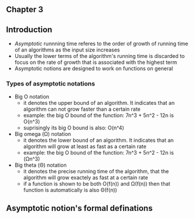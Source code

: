 ## Chapter 3

## Introduction
- *Asymptotic* runnning time referes to the order of growth of running time of an algorithms as the input size increases
- Usually the lower terms of the algorithm's running time is discarded to focus on the rate of growth that is associated with the highest term
- Asymptotic notions are designed to work on functions on general

### Types of asymptotic notations
- Big O notation
  - it denotes the upper bound of an algorithm. It indicates that an algorithm can not grow faster than a certain rate
  - example: the big O bound of the function: 7n^3 + 5n^2 - 12n is O(n^3)
  - suprisingly its big O bound is also: O(n^4)
- Big omega (Ω) notation
  - it denotes the lower bound of an algorithm. It indicates that an algorithm will grow at least as fast as a certain rate
  - example: the big O bound of the function: 7n^3 + 5n^2 - 12n is (Ωn^3)
- Big theta (Θ) notation
  - it denotes the precise running time of the algorithm, that the algorithm will grow exactely as fast at a certain rate
  - if a function is shown to be both O(f(n)) and Ω(f(n)) then that function is automatically is also Θ(f(n))

## Asymptotic notion's formal definations

